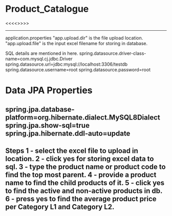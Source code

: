 # Product_Catalogue

<<<<<Product Catalogue Web Application>>>>>

-------------------------------------
application.properties
"app.upload.dir" is the file upload location.
"app.upload.file" is the input excel filename for storing in database.

SQL details are mentioned in here.
spring.datasource.driver-class-name=com.mysql.cj.jdbc.Driver
spring.datasource.url=jdbc:mysql://localhost:3306/testdb
spring.datasource.username=root
spring.datasource.password=root
# Data JPA Properties
spring.jpa.database-platform=org.hibernate.dialect.MySQL8Dialect
spring.jpa.show-sql=true
spring.jpa.hibernate.ddl-auto=update
---------------------------------------
Steps
1 - select the excel file to upload in location.
2 - click yes for storing excel data to sql.
3 - type the product name or product code to find the top most parent.
4 - provide a product name to find the child products of it.
5 - click yes to find the active and non-active products in db.
6 - press yes to find the average product price per Category L1 and Category L2.
---------------------------------------

